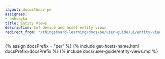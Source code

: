 ```yaml
---
layout: docwithnav-pe
assignees:
- ashvayka
title: Entity Views
description: IoT device and asset entity views
redirect_from: "/thingsboard-learning/docs/pe/user-guide/ui/entity-views"
---
```


{% assign docsPrefix = "pe/" %}
{% include get-hosts-name.html docsPrefix=docsPrefix %}
{% include docs/user-guide/entity-views.md %}